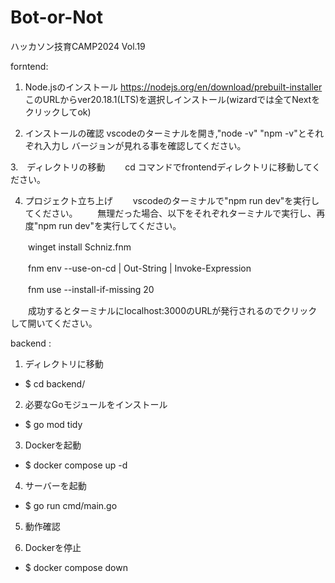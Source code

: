 # Bot-or-Not
ハッカソン技育CAMP2024 Vol.19

forntend:
1. Node.jsのインストール
https://nodejs.org/en/download/prebuilt-installer
このURLからver20.18.1(LTS)を選択しインストール(wizardでは全てNextをクリックしてok)

2. インストールの確認
   vscodeのターミナルを開き,"node -v" "npm -v"とそれぞれ入力し
   バージョンが見れる事を確認してください。

3.　ディレクトリの移動
　　cd コマンドでfrontendディレクトリに移動してください。

4. プロジェクト立ち上げ
　　vscodeのターミナルで"npm run dev"を実行してください。
　　無理だった場合、以下をそれぞれターミナルで実行し、再度"npm run dev"を実行してください。

　　winget install Schniz.fnm

　　fnm env --use-on-cd | Out-String | Invoke-Expression
  
　　fnm use --install-if-missing 20

　　成功するとターミナルにlocalhost:3000のURLが発行されるのでクリックして開いてください。

backend :

1. ディレクトリに移動                　
- $ cd backend/ 

2. 必要なGoモジュールをインストール
- $ go mod tidy 

3. Dockerを起動
- $ docker compose up -d 

4. サーバーを起動
- $ go run cmd/main.go 

5. 動作確認

6. Dockerを停止
- $ docker compose down


